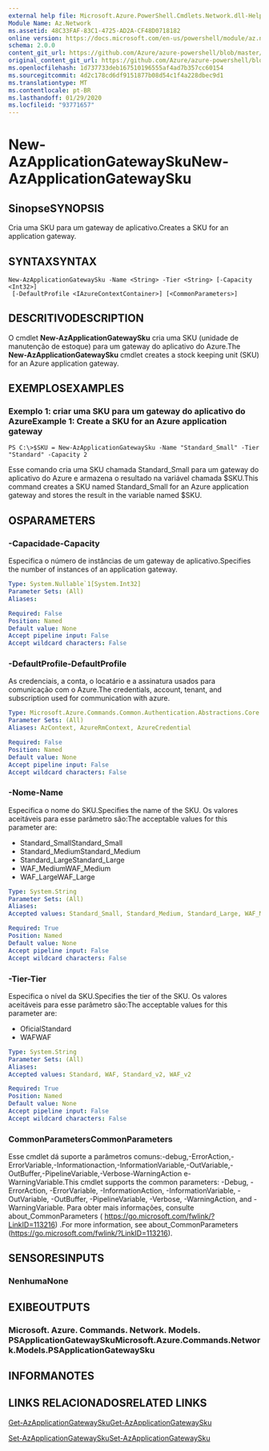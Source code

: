 ```yaml
---
external help file: Microsoft.Azure.PowerShell.Cmdlets.Network.dll-Help.xml
Module Name: Az.Network
ms.assetid: 48C33FAF-83C1-4725-AD2A-CF48D0718182
online version: https://docs.microsoft.com/en-us/powershell/module/az.network/new-azapplicationgatewaysku
schema: 2.0.0
content_git_url: https://github.com/Azure/azure-powershell/blob/master/src/Network/Network/help/New-AzApplicationGatewaySku.md
original_content_git_url: https://github.com/Azure/azure-powershell/blob/master/src/Network/Network/help/New-AzApplicationGatewaySku.md
ms.openlocfilehash: 1d737733deb167510196555af4ad7b357cc60154
ms.sourcegitcommit: 4d2c178cd6df9151877b08d54c1f4a228dbec9d1
ms.translationtype: MT
ms.contentlocale: pt-BR
ms.lasthandoff: 01/29/2020
ms.locfileid: "93771657"
---
```

# <span data-ttu-id="c720c-101">New-AzApplicationGatewaySku</span><span class="sxs-lookup"><span data-stu-id="c720c-101">New-AzApplicationGatewaySku</span></span>

## <span data-ttu-id="c720c-102">Sinopse</span><span class="sxs-lookup"><span data-stu-id="c720c-102">SYNOPSIS</span></span>
<span data-ttu-id="c720c-103">Cria uma SKU para um gateway de aplicativo.</span><span class="sxs-lookup"><span data-stu-id="c720c-103">Creates a SKU for an application gateway.</span></span>

## <span data-ttu-id="c720c-104">SYNTAX</span><span class="sxs-lookup"><span data-stu-id="c720c-104">SYNTAX</span></span>

```
New-AzApplicationGatewaySku -Name <String> -Tier <String> [-Capacity <Int32>]
 [-DefaultProfile <IAzureContextContainer>] [<CommonParameters>]
```

## <span data-ttu-id="c720c-105">DESCRITIVO</span><span class="sxs-lookup"><span data-stu-id="c720c-105">DESCRIPTION</span></span>
<span data-ttu-id="c720c-106">O cmdlet **New-AzApplicationGatewaySku** cria uma SKU (unidade de manutenção de estoque) para um gateway do aplicativo do Azure.</span><span class="sxs-lookup"><span data-stu-id="c720c-106">The **New-AzApplicationGatewaySku** cmdlet creates a stock keeping unit (SKU) for an Azure application gateway.</span></span>

## <span data-ttu-id="c720c-107">EXEMPLOS</span><span class="sxs-lookup"><span data-stu-id="c720c-107">EXAMPLES</span></span>

### <span data-ttu-id="c720c-108">Exemplo 1: criar uma SKU para um gateway do aplicativo do Azure</span><span class="sxs-lookup"><span data-stu-id="c720c-108">Example 1: Create a SKU for an Azure application gateway</span></span>
```
PS C:\>$SKU = New-AzApplicationGatewaySku -Name "Standard_Small" -Tier "Standard" -Capacity 2
```

<span data-ttu-id="c720c-109">Esse comando cria uma SKU chamada Standard_Small para um gateway do aplicativo do Azure e armazena o resultado na variável chamada $SKU.</span><span class="sxs-lookup"><span data-stu-id="c720c-109">This command creates a SKU named Standard_Small for an Azure application gateway and stores the result in the variable named $SKU.</span></span>

## <span data-ttu-id="c720c-110">OS</span><span class="sxs-lookup"><span data-stu-id="c720c-110">PARAMETERS</span></span>

### <span data-ttu-id="c720c-111">-Capacidade</span><span class="sxs-lookup"><span data-stu-id="c720c-111">-Capacity</span></span>
<span data-ttu-id="c720c-112">Especifica o número de instâncias de um gateway de aplicativo.</span><span class="sxs-lookup"><span data-stu-id="c720c-112">Specifies the number of instances of an application gateway.</span></span>

```yaml
Type: System.Nullable`1[System.Int32]
Parameter Sets: (All)
Aliases:

Required: False
Position: Named
Default value: None
Accept pipeline input: False
Accept wildcard characters: False
```

### <span data-ttu-id="c720c-113">-DefaultProfile</span><span class="sxs-lookup"><span data-stu-id="c720c-113">-DefaultProfile</span></span>
<span data-ttu-id="c720c-114">As credenciais, a conta, o locatário e a assinatura usados para comunicação com o Azure.</span><span class="sxs-lookup"><span data-stu-id="c720c-114">The credentials, account, tenant, and subscription used for communication with azure.</span></span>

```yaml
Type: Microsoft.Azure.Commands.Common.Authentication.Abstractions.Core.IAzureContextContainer
Parameter Sets: (All)
Aliases: AzContext, AzureRmContext, AzureCredential

Required: False
Position: Named
Default value: None
Accept pipeline input: False
Accept wildcard characters: False
```

### <span data-ttu-id="c720c-115">-Nome</span><span class="sxs-lookup"><span data-stu-id="c720c-115">-Name</span></span>
<span data-ttu-id="c720c-116">Especifica o nome do SKU.</span><span class="sxs-lookup"><span data-stu-id="c720c-116">Specifies the name of the SKU.</span></span>
<span data-ttu-id="c720c-117">Os valores aceitáveis para esse parâmetro são:</span><span class="sxs-lookup"><span data-stu-id="c720c-117">The acceptable values for this parameter are:</span></span>
- <span data-ttu-id="c720c-118">Standard_Small</span><span class="sxs-lookup"><span data-stu-id="c720c-118">Standard_Small</span></span>
- <span data-ttu-id="c720c-119">Standard_Medium</span><span class="sxs-lookup"><span data-stu-id="c720c-119">Standard_Medium</span></span>
- <span data-ttu-id="c720c-120">Standard_Large</span><span class="sxs-lookup"><span data-stu-id="c720c-120">Standard_Large</span></span>
- <span data-ttu-id="c720c-121">WAF_Medium</span><span class="sxs-lookup"><span data-stu-id="c720c-121">WAF_Medium</span></span>
- <span data-ttu-id="c720c-122">WAF_Large</span><span class="sxs-lookup"><span data-stu-id="c720c-122">WAF_Large</span></span>

```yaml
Type: System.String
Parameter Sets: (All)
Aliases:
Accepted values: Standard_Small, Standard_Medium, Standard_Large, WAF_Medium, WAF_Large, Standard_v2, WAF_v2

Required: True
Position: Named
Default value: None
Accept pipeline input: False
Accept wildcard characters: False
```

### <span data-ttu-id="c720c-123">-Tier</span><span class="sxs-lookup"><span data-stu-id="c720c-123">-Tier</span></span>
<span data-ttu-id="c720c-124">Especifica o nível da SKU.</span><span class="sxs-lookup"><span data-stu-id="c720c-124">Specifies the tier of the SKU.</span></span>
<span data-ttu-id="c720c-125">Os valores aceitáveis para esse parâmetro são:</span><span class="sxs-lookup"><span data-stu-id="c720c-125">The acceptable values for this parameter are:</span></span>
- <span data-ttu-id="c720c-126">Oficial</span><span class="sxs-lookup"><span data-stu-id="c720c-126">Standard</span></span>
- <span data-ttu-id="c720c-127">WAF</span><span class="sxs-lookup"><span data-stu-id="c720c-127">WAF</span></span>

```yaml
Type: System.String
Parameter Sets: (All)
Aliases:
Accepted values: Standard, WAF, Standard_v2, WAF_v2

Required: True
Position: Named
Default value: None
Accept pipeline input: False
Accept wildcard characters: False
```

### <span data-ttu-id="c720c-128">CommonParameters</span><span class="sxs-lookup"><span data-stu-id="c720c-128">CommonParameters</span></span>
<span data-ttu-id="c720c-129">Esse cmdlet dá suporte a parâmetros comuns:-debug,-ErrorAction,-ErrorVariable,-Informationaction,-InformationVariable,-OutVariable,-OutBuffer,-PipelineVariable,-Verbose-WarningAction e-WarningVariable.</span><span class="sxs-lookup"><span data-stu-id="c720c-129">This cmdlet supports the common parameters: -Debug, -ErrorAction, -ErrorVariable, -InformationAction, -InformationVariable, -OutVariable, -OutBuffer, -PipelineVariable, -Verbose, -WarningAction, and -WarningVariable.</span></span> <span data-ttu-id="c720c-130">Para obter mais informações, consulte about_CommonParameters ( https://go.microsoft.com/fwlink/?LinkID=113216) .</span><span class="sxs-lookup"><span data-stu-id="c720c-130">For more information, see about_CommonParameters (https://go.microsoft.com/fwlink/?LinkID=113216).</span></span>

## <span data-ttu-id="c720c-131">SENSORES</span><span class="sxs-lookup"><span data-stu-id="c720c-131">INPUTS</span></span>

### <span data-ttu-id="c720c-132">Nenhuma</span><span class="sxs-lookup"><span data-stu-id="c720c-132">None</span></span>

## <span data-ttu-id="c720c-133">EXIBE</span><span class="sxs-lookup"><span data-stu-id="c720c-133">OUTPUTS</span></span>

### <span data-ttu-id="c720c-134">Microsoft. Azure. Commands. Network. Models. PSApplicationGatewaySku</span><span class="sxs-lookup"><span data-stu-id="c720c-134">Microsoft.Azure.Commands.Network.Models.PSApplicationGatewaySku</span></span>

## <span data-ttu-id="c720c-135">INFORMA</span><span class="sxs-lookup"><span data-stu-id="c720c-135">NOTES</span></span>

## <span data-ttu-id="c720c-136">LINKS RELACIONADOS</span><span class="sxs-lookup"><span data-stu-id="c720c-136">RELATED LINKS</span></span>

[<span data-ttu-id="c720c-137">Get-AzApplicationGatewaySku</span><span class="sxs-lookup"><span data-stu-id="c720c-137">Get-AzApplicationGatewaySku</span></span>](./Get-AzApplicationGatewaySku.md)

[<span data-ttu-id="c720c-138">Set-AzApplicationGatewaySku</span><span class="sxs-lookup"><span data-stu-id="c720c-138">Set-AzApplicationGatewaySku</span></span>](./Set-AzApplicationGatewaySku.md)


